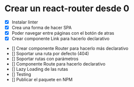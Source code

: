 # Crear un react-router desde 0

- [x] Instalar linter
- [x] Crea una forma de hacer SPA
- [x] Poder navegar entre páginas con el botón de atras
- [x] Crear componente Link para hacerlo declarativo
- [] Crear componente Router para hacerlo más declarativo
- [] Soportar una ruta por defecto (404)
- [] Soportar rutas con parámetros
- [] Componente Route para hacerlo declarativo
- [] Lazy Loading de las rutas
- [] Testing
- [] Publicar el paquete en NPM